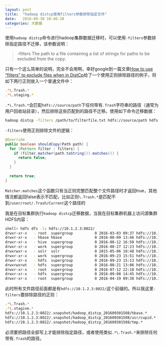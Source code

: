 ```yaml
---
layout: post
title:  "hadoop distcp使用filters参数排除指定文件"
date:   2016-09-30 10:46:38
categories: 大数据
---
```


使用`hadoop distcp`命令进行hadoop集群数据迁移时，可以使用`-filters`参数排除指定路径不迁移，该参数说明：
> -filters <arg>                The path to a file containing a list of strings for paths to be excluded from the copy.
    
只有一个这么简单的说明，完全不会用啊，幸好google到一篇文章[How to use “filters” to exclude files when in DistCp](http://www.ericlin.me/how-to-use-filters-to-exclude-files-when-in-distcp)给了一个使用正则排除路径的例子，将如下两行正则放入一个普通文件中：

```bash
.*\.Trash.*
.*\.staging.*
```
`.*\.Trash.*`会匹配`hdfs://source/path`下任何带有`.Trash`字符串的路径（通常为用户回收站目录），然后排除这些匹配到的路径不迁移。使用如下命令迁移数据：

```bash
hadoop distcp -filters /path/to/filterfile.txt hdfs://source/path hdfs://destination/path
```

    
`-filters`使用正则排除文件的逻辑：

```java
@Override
public boolean shouldCopy(Path path) {
  for (Pattern filter : filters) {
    if (filter.matcher(path.toString()).matches()) {
      return false;
    }
  }
   
  return true;
}
```
`Matcher.matches`这个函数只有当正则完整匹配整个文件路径时才返回true，其他情况都返回false表示不匹配，比如正则`\.Trash.*`是匹配不到`/user/root/.Trash/Current`这个路径的

我是在目标集群执行`hadoop distcp`迁移数据，当我在目标集群机器上访问源集群HDFS内容：

```bash
shell> hdfs dfs -ls hdfs://10.1.2.3:8022/
drwxr-xr-x   - root  supergroup          0 2016-03-03 09:37 hdfs://10.1.2.3:8022/apps
drwxr-xr-x   - hbase hbase               0 2016-08-09 13:46 hdfs://10.1.2.3:8022/hbase
drwxr-xr-x   - hive  supergroup          0 2016-08-12 16:50 hdfs://10.1.2.3:8022/home
drwxr-xr-x   - work  supergroup          0 2016-08-27 12:23 hdfs://10.1.2.3:8022/mengju
drwxrwxr-x   - solr  solr                0 2015-05-06 10:48 hdfs://10.1.2.3:8022/solr
drwxr-xr-x   - work  supergroup          0 2016-09-23 15:51 hdfs://10.1.2.3:8022/statistic
drwxr-xr-x   - hdfs  supergroup          0 2016-09-23 15:13 hdfs://10.1.2.3:8022/system
drwxrwxrwt   - hdfs  supergroup          0 2016-08-21 13:06 hdfs://10.1.2.3:8022/tmp
drwxr-xr-x   - root  supergroup          0 2016-07-12 22:18 hdfs://10.1.2.3:8022/trident
drwxr-xr-x   - hdfs  supergroup          0 2016-09-08 14:45 hdfs://10.1.2.3:8022/user
drwxr-xr-x   - root  supergroup          0 2016-04-19 09:38 hdfs://10.1.2.3:8022/usr
```
此时所有文件路径前面都是有`hdfs://10.1.2.3:8022/`这个前缀的。所以我这里`-filters`要排除路径的正则：

```bash
.*\.Trash.*
.*\.stagine.*
hdfs://10.1.2.3:8022/.snapshot/hadoop_distcp_201609301508/hbase.*
hdfs://10.1.2.3:8022/.snapshot/hadoop_distcp_201609301508/usr/cupid.*
hdfs://10.1.2.3:8022/.snapshot/hadoop_distcp_201609301508/tmp.*
```
必须要把路径全部写上才能排除指定路径，或者使用类似`.*\.Trash.*`来排除任何带有`.Trash`的路径。


